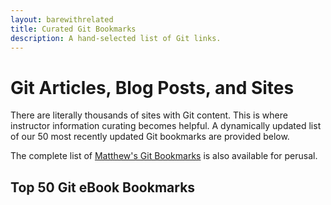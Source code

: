 ```yaml
---
layout: barewithrelated
title: Curated Git Bookmarks
description: A hand-selected list of Git links.
---
```


# Git Articles, Blog Posts, and Sites

There are literally thousands of sites with Git content. This is where instructor information curating becomes helpful. A dynamically updated list of our 50 most recently updated Git bookmarks are provided below.

The complete list of [Matthew's Git Bookmarks](https://pinboard.in/u:matthew.mccullough/t:git) is also available for perusal.

## Top 50 Git eBook Bookmarks

<script language="javascript" src="http://pinboard.in/widgets/v1/linkroll/?user=matthew.mccullough&count=50&tag=git"></script>

